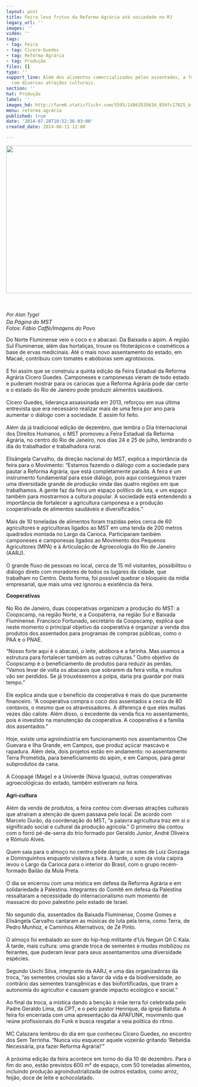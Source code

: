 ```yaml
---
layout: post
title: Feira leva frutos da Reforma Agrária até sociedade no RJ
legacy_url: ''
images: ''
video: ''
tags:
- tag: Feira
- tag: Cícero-Guedes
- tag: Reforma-Agrária
- tag: Produção
files: []
type: ''
support_line: Além dos alimentos comercializados pelos assentados, a feira contou
  com diversas atrações culturais.
section: ''
hat: Produção
label: ''
images_hd: http://farm6.staticflickr.com/5595/14863535616_859fc17025_b.jpg
menu: reforma agrária
published: true
date: '2014-07-28T10:52:36-03:00'
created_date: 2014-08-11 12:00

---
```

<p style="text-align:center"><img alt="" height="400" src="http://farm6.staticflickr.com/5595/14863535616_859fc17025_b.jpg" width="620" /></p>

<p><br />
<br />
<em style="font-size:13px; line-height:1.6">Por Alan Tygel</em><br />
<em>Da P&aacute;gina do MST<br />
Fotos: F&aacute;bio Caff&eacute;/Imagens do Povo</em></p>

<p>Do Norte Fluminense veio o coco e o abacaxi. Da Baixada o aipim. A regi&atilde;o Sul Fluminense, al&eacute;m das hortali&ccedil;as, trouxe os fitoter&aacute;picos e cosm&eacute;ticos a base de ervas medicinais. At&eacute; o mais novo assentamento do estado, em Maca&eacute;, contribuiu com tomates e ab&oacute;boras sem agrot&oacute;xicos.&nbsp;<br />
<br />
E foi assim que se construiu a quinta edi&ccedil;&atilde;o da Feira Estadual da Reforma Agr&aacute;ria C&iacute;cero Guedes. Camponeses e camponesas vieram de todo estado e puderam mostrar para os cariocas que a Reforma Agr&aacute;ria pode dar certo e o estado do Rio de Janeiro pode produzir alimentos saud&aacute;veis.<br />
<br />
C&iacute;cero Guedes, lideran&ccedil;a assassinada em 2013, refor&ccedil;ou em sua &uacute;ltima entrevista que era necess&aacute;rio realizar mais de uma feira por ano para aumentar o di&aacute;logo com a sociedade. E assim foi feito.<br />
<br />
Al&eacute;m da j&aacute; tradicional edi&ccedil;&atilde;o de dezembro, que lembra o Dia Internacional dos Direitos Humanos, o MST promoveu a Feira Estadual da Reforma Agr&aacute;ria, no centro do Rio de Janeiro, nos dias 24 e 25 de julho, lembrando o dia do trabalhador e trabalhadora rural.<br />
<br />
Elis&acirc;ngela Carvalho, da dire&ccedil;&atilde;o nacional do MST, explica a import&acirc;ncia da feira para o Movimento: &ldquo;Estamos fazendo o di&aacute;logo com a sociedade para pautar a Reforma Agr&aacute;ria, que est&aacute; completamente parada. A feira &eacute; um instrumento fundamental para esse di&aacute;logo, pois aqui conseguimos trazer uma diversidade grande de produ&ccedil;&atilde;o vinda das quatro regi&otilde;es em que trabalhamos. A gente faz da feira um espa&ccedil;o pol&iacute;tico de luta, e um espa&ccedil;o tamb&eacute;m para mostrarmos a cultura popular. A sociedade est&aacute; entendendo a import&acirc;ncia de fortalecer a agricultura camponesa e a produ&ccedil;&atilde;o cooperativada de alimentos saud&aacute;veis e diversificados.&rdquo;<br />
<br />
Mais de 10 toneladas de alimentos foram trazidas pelos cerca de 60 agricultores e agricultoras ligados ao MST em uma tenda de 200 metros quadrados montada no Largo da Carioca. Participaram tamb&eacute;m camponeses e camponesas ligados ao Movimento dos Pequenos Agricultores (MPA) e &agrave; Articula&ccedil;&atilde;o de Agroecologia do Rio de Janeiro (AARJ).<br />
<br />
O grande fluxo de pessoas no local, cerca de 15 mil visitantes, possibilitou o di&aacute;logo direto com moradores de todos os lugares da cidade, que trabalham no Centro. Desta forma, foi poss&iacute;vel quebrar o bloqueio da m&iacute;dia empresarial, que mais uma vez ignorou a exist&ecirc;ncia da feira.&nbsp;</p>

<p><strong>Cooperativas&nbsp;</strong><br />
<br />
No Rio de Janeiro, duas cooperativas organizam a produ&ccedil;&atilde;o do MST: a Coopscamp, na regi&atilde;o Norte, e a Coopaterra, na regi&atilde;o Sul e Baixada Fluminense. Francisco Fortunado, secret&aacute;rio da Coopscamp, explica que neste momento o principal objetivo da cooperativa &eacute; organizar a venda dos produtos dos assentados para programas de compras p&uacute;blicas, como o PAA e o PNAE.</p>

<p>&ldquo;Nosso forte aqui &eacute; o abacaxi, o leite, ab&oacute;bora e a farinha. Mas usamos a estrutura para fortalecer tamb&eacute;m as outras culturas.&rdquo; Outro objetivo da Coopscamp &eacute; o beneficiamento de produtos para reduzir as perdas. &ldquo;Vamos levar de volta os abacaxis que sobrarem da feira volta, e muitos v&atilde;o ser perdidos. Se j&aacute; troux&eacute;ssemos a polpa, daria pra guardar por mais tempo.&rdquo;<br />
<br />
Ele explica ainda que o benef&iacute;cio da cooperativa &eacute; mais do que puramente financeiro. &ldquo;A cooperativa compra o coco dos assentados a cerca de 80 centavos, o mesmo que os atravessadores. A diferen&ccedil;a &eacute; que eles muitas vezes d&atilde;o calote. Al&eacute;m disso, o excedente da venda fica no assentamento, pois &eacute; investido na manuten&ccedil;&atilde;o da cooperativa. A cooperativa &eacute; a fam&iacute;lia dos assentados.&rdquo;<br />
<br />
Hoje, existe uma agroind&uacute;stria em funcionamento nos assentamentos Che Guevara e Ilha Grande, em Campos, que produz a&ccedil;&uacute;car mascavo e rapadura. Al&eacute;m dela, dois projetos est&atilde;o em andamento: no assentamento Terra Prometida, para beneficiamento do aipim, e em Campos, para gerar subprodutos da cana.<br />
<br />
A Coopag&eacute; (Mage) e a Univerde (Nova Igua&ccedil;u), outras cooperativas agroecol&oacute;gicas do estado, tamb&eacute;m estiveram na feira.<br />
<br />
<strong>Agri-cultura&nbsp;</strong><br />
<br />
Al&eacute;m da venda de produtos, a feira contou com diversas atra&ccedil;&otilde;es culturais que atra&iacute;ram a aten&ccedil;&atilde;o de quem passava pelo local. De acordo com Marcelo Dur&atilde;o, da coordena&ccedil;&atilde;o do MST, &ldquo;a palavra agricultura traz em si o significado social e cultural da produ&ccedil;&atilde;o agr&iacute;cola.&rdquo;&nbsp;O primeiro dia contou com o forr&oacute; p&eacute;-de-serra do trio formado por Geraldo Junior, Andr&eacute; Oliveira e R&ocirc;mulo Alves.<br />
&nbsp;<br />
Quem sa&iacute;a para o almo&ccedil;o no centro p&ocirc;de dan&ccedil;ar os xotes de Luiz Gonzaga e Dominguinhos enquanto visitava a feira. &Agrave; tarde, o som da viola caipira levou o Largo da Carioca para o interior do Brasil, com o grupo rec&eacute;m-formado Bail&atilde;o da Mula Preta.<br />
<br />
O dia se encerrou com uma m&iacute;stica em defesa da Reforma Agr&aacute;ria e em solidariedade &agrave; Palestina. Integrantes do Comit&ecirc; em defesa da Palestina ressaltaram a necessidade do internacionalismo num momento de massacre do povo palestino pelo estado de Israel.<br />
<br />
No segundo dia, assentados da Baixada Fluminense, Cosme Gomes e Elis&acirc;ngela Carvalho cantaram as m&uacute;sicas de luta pela terra, como Terra, de Pedro Munhoz, e Caminhos Alternativos, de Z&eacute; Pinto.<br />
<br />
O almo&ccedil;o foi embalado ao som do hip-hop militante d&rsquo;Us Neguin Q&ntilde; C Kala. &Agrave; tarde, mais cultura: uma grande troca de sementes e mudas mobilizou os feirantes, que puderam levar para seus assentamentos uma diversidade esp&eacute;cies.<br />
<br />
Segundo Uschi Silva, integrante da AARJ, e uma das organizadoras da troca, &ldquo;as sementes crioulas s&atilde;o a favor da vida e da biodiversidade, ao contr&aacute;rio das sementes transg&ecirc;nicas e das biofortificadas, que tiram a autonomia do agricultor e causam grande impacto ecol&oacute;gico e social.&rdquo;<br />
<br />
Ao final da troca, a m&iacute;stica dando a ben&ccedil;&atilde;o &agrave; m&atilde;e terra foi celebrada pelo Padre Geraldo Lima, da CPT, e o pelo pastor Henrique, da igreja Batista. A feira foi encerrada com uma apresenta&ccedil;&atilde;o da APAFUNK, movimento que re&uacute;ne profissionais do Funk e busca resgatar a veia pol&iacute;tica do ritmo.<br />
<br />
MC Calazans lembrou do dia em que conheceu C&iacute;cero Guedes, no encontro dos Sem Terrinha. &ldquo;Nunca vou esquecer aquele vozeir&atilde;o gritando &lsquo;Rebeldia Necess&aacute;ria, pra fazer Reforma Agr&aacute;ria!&rsquo;&rdquo;<br />
<br />
A pr&oacute;xima edi&ccedil;&atilde;o da feira acontece em torno do dia 10 de dezembro. Para o fim do ano, est&atilde;o previstos 600 m&sup2; de espa&ccedil;o, com 50 toneladas alimentos, incluindo produ&ccedil;&atilde;o agroindustrializada de outros estados, como arroz, feij&atilde;o, doce de leite e achocolatado.</p>
